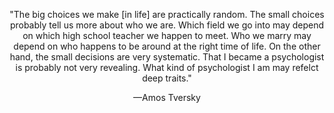 <p align="center">"The big choices we make [in life] are practically random. The small choices probably tell us more about who we are. Which field we go into may depend on which high school teacher we happen to meet. Who we marry may depend on who happens to be around at the right time of life. On the other hand, the small decisions are very systematic. That I became a psychologist is probably not very revealing. What kind of psychologist I am may refelct deep traits."</p>
<p align="center">—Amos Tversky</p>
